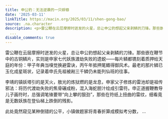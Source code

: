 ```yaml
---
title: 申公豹：无法逆袭的一只蜉蝣
date: '2025-03-11'
linkTitle: https://macin.org/2025/03/11/shen-gong-bao/
source: .na.character
description: <p>雷公鞭在云层摩擦时迸发的火星，总让申公豹想起父亲剥鳞的刀锋。那些嵌在鞭节中的古铜鳞片，实则是申家七代妖族渡劫失败的遗蜕——每片鳞都镌刻着质押给天庭的年份：甲子年典当嗅觉换避雷诀，丙午年抵押尾鳍得御风术。最老的那片鳞已玉化成星斑状，记录着申氏先祖被剐三千鳞仍未能列仙班的往事。</p><p>李靖的镇妖塔引的是天火，敖光的炼狱燃的是龙息，申家父子修炼的雷池却是祖传邪法：将历代渡劫失败的焦骨碾成粉，混入海蛇胆汁绘成引雷符。申正道握鞭教导儿子画符时，总强调笔锋要带“向上攀的狠劲”，那些在符纸上扭曲的雷纹，细看竟是无数妖族在登仙梯上跌倒的残影。</p><p>此处竟然窥见某种倒错的公平，小镇做题家将青春折算成模拟考分数，
  ...
disable_comments: true
---
```

<p>雷公鞭在云层摩擦时迸发的火星，总让申公豹想起父亲剥鳞的刀锋。那些嵌在鞭节中的古铜鳞片，实则是申家七代妖族渡劫失败的遗蜕——每片鳞都镌刻着质押给天庭的年份：甲子年典当嗅觉换避雷诀，丙午年抵押尾鳍得御风术。最老的那片鳞已玉化成星斑状，记录着申氏先祖被剐三千鳞仍未能列仙班的往事。</p><p>李靖的镇妖塔引的是天火，敖光的炼狱燃的是龙息，申家父子修炼的雷池却是祖传邪法：将历代渡劫失败的焦骨碾成粉，混入海蛇胆汁绘成引雷符。申正道握鞭教导儿子画符时，总强调笔锋要带“向上攀的狠劲”，那些在符纸上扭曲的雷纹，细看竟是无数妖族在登仙梯上跌倒的残影。</p><p>此处竟然窥见某种倒错的公平，小镇做题家将青春折算成模拟考分数， ...